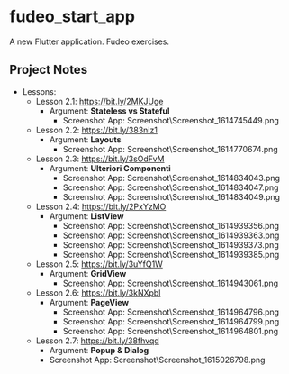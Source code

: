 # fudeo_start_app

A new Flutter application. Fudeo exercises.

## Project Notes

- Lessons:
    - Lesson 2.1: https://bit.ly/2MKJUge
        - Argument: **Stateless vs Stateful**
            - Screenshot App: Screenshot\Screenshot_1614745449.png
    - Lesson 2.2: https://bit.ly/383niz1
        - Argument: **Layouts**
            - Screenshot App: Screenshot\Screenshot_1614770674.png
    - Lesson 2.3: https://bit.ly/3sOdFvM
        - Argument: **Ulteriori Componenti**
            - Screenshot App: Screenshot\Screenshot_1614834043.png
            - Screenshot App: Screenshot\Screenshot_1614834047.png
            - Screenshot App: Screenshot\Screenshot_1614834049.png
    - Lesson 2.4: https://bit.ly/2PxYzMO
        - Argument: **ListView**
            - Screenshot App: Screenshot\Screenshot_1614939356.png
            - Screenshot App: Screenshot\Screenshot_1614939363.png
            - Screenshot App: Screenshot\Screenshot_1614939373.png
            - Screenshot App: Screenshot\Screenshot_1614939385.png
    - Lesson 2.5: https://bit.ly/3uYfQ1W
        - Argument: **GridView**
            - Screenshot App: Screenshot\Screenshot_1614943061.png
    - Lesson 2.6: https://bit.ly/3kNXpbl
        - Argument: **PageView**
            - Screenshot App: Screenshot\Screenshot_1614964796.png
            - Screenshot App: Screenshot\Screenshot_1614964799.png
            - Screenshot App: Screenshot\Screenshot_1614964801.png
    - Lesson 2.7: https://bit.ly/38fhvqd
        - Argument: **Popup & Dialog**
         - Screenshot App: Screenshot\Screenshot_1615026798.png
